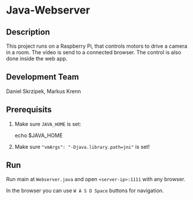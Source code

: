 # Java-Webserver

## Description
This project runs on a Raspberry Pi, that controls motors to drive a camera in a room.
The video is send to a connected browser. The control is also done inside the web app.

## Development Team
Daniel Skrzipek, Markus Krenn

## Prerequisits
1. Make sure `JAVA_HOME` is set:

    echo $JAVA_HOME

2. Make sure `"vmArgs": "-Djava.library.path=jni"` is set!

## Run
Run main at `Webserver.java` and open `<server-ip>:1111` with any browser.

In the browser you can use `W A S D Space` buttons for navigation.
